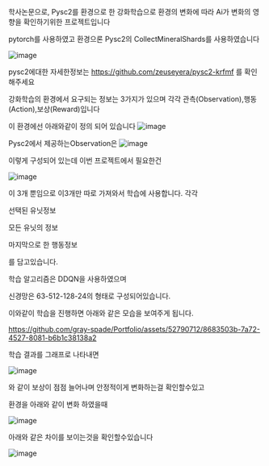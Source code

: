 학사논문으로, Pysc2를 환경으로 한 강화학습으로 환경의 변화에 따라 Ai가 변화의 영향을 확인하기위한 프로젝트입니다

pytorch를 사용하였고 환경으론 Pysc2의 CollectMineralShards를 사용하였습니다

![image](https://github.com/gray-spade/Portfolio/assets/52790712/5d5abb80-886b-411d-ac30-625f5143a567)

pysc2에대한 자세한정보는 https://github.com/zeuseyera/pysc2-krfmf 를 확인해주세요

강화학습의 환경에서 요구되는 정보는 3가지가 있으며 각각 관측(Observation),행동(Action),보상(Reward)입니다

이 환경에선 아래와같이 정의 되어 있습니다
![image](https://github.com/gray-spade/Portfolio/assets/52790712/239850af-373b-42c9-8438-b1761c34ea75)



Pysc2에서 제공하는Observation은 
![image](https://github.com/gray-spade/Portfolio/assets/52790712/e8b7fbf5-7d67-494c-8b7f-dba09e5a7a0a)

이렇게 구성되어 있는데 이번 프로젝트에서 필요한건 

![image](https://github.com/gray-spade/Portfolio/assets/52790712/345ae690-68f0-4339-9783-c366ceed8f08)

이 3개 뿐임으로 이3개만 따로 가져와서 학습에 사용합니다.
각각 

선택된 유닛정보

모든 유닛의 정보

마지막으로 한 행동정보

를 담고있습니다.

학습 알고리즘은 DDQN을 사용하였으며

신경망은 63-512-128-24의 형태로 구성되어있습니다.

이와같이 학습을 진행하면 아래와 같은 모습을 보여주게 됩니다.

https://github.com/gray-spade/Portfolio/assets/52790712/8683503b-7a72-4527-8081-b6b1c38138a2

학습 결과를 그래프로 나타내면

![image](https://github.com/gray-spade/Portfolio/assets/52790712/49261e93-fe22-466e-bb68-6c288aa2af70)

와 같이 보상이 점점 늘어나며 안정적이게 변화하는걸 확인할수있고

환경을 아래와 같이 변화 하였을때

![image](https://github.com/gray-spade/Portfolio/assets/52790712/6e305423-8290-43ee-b795-882ae56a4a59)


아래와 같은 차이를 보이는것을 확인할수있습니다

![image](https://github.com/gray-spade/Portfolio/assets/52790712/374b74fc-be67-45f9-8d42-7c6bd1579098)








